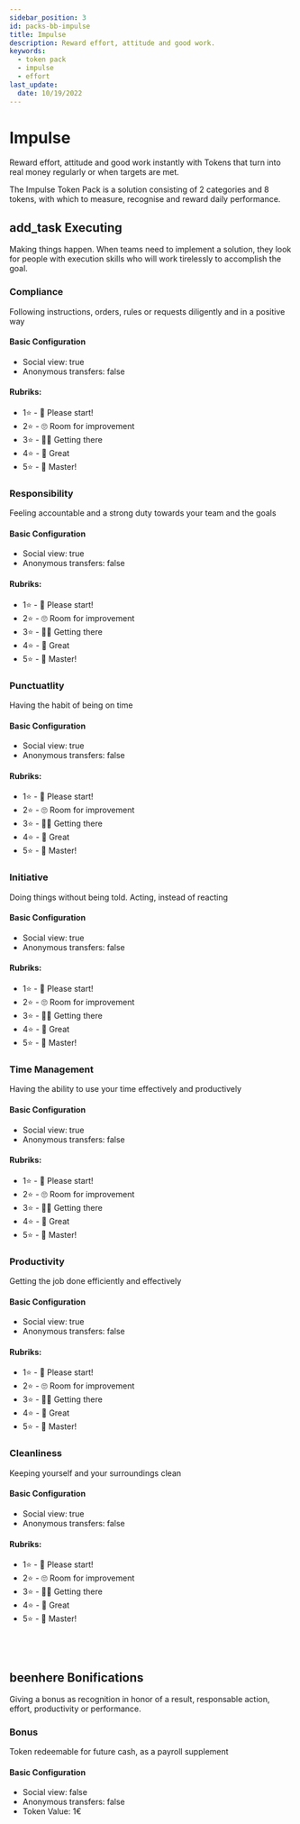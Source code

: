 ```yaml
---
sidebar_position: 3
id: packs-bb-impulse
title: Impulse
description: Reward effort, attitude and good work.
keywords:
  - token pack
  - impulse
  - effort
last_update:
  date: 10/19/2022
---
```


# Impulse

Reward effort, attitude and good work instantly with Tokens that turn into real money regularly or when targets are met.

The Impulse Token Pack is a solution consisting of 2 categories and 8 tokens, with which to measure, recognise and reward daily performance.

## <span class="material-icons categoryIcon">add_task</span> Executing

Making things happen. When teams need to implement a solution, they look for people with execution skills who will work tirelessly to accomplish the goal.

### Compliance

Following instructions, orders, rules or requests diligently and in a positive way

<h4> Basic Configuration </h4>

- Social view: true
- Anonymous transfers: false

<h4> Rubriks: </h4>

- 1⭐ - 🤨​ Please start!
- 2⭐ - 🙄​ Room for improvement
- 3⭐ - 🙌🏼​ Getting there
- 4⭐ - 🤩​ Great
- 5⭐ - 💯​ Master!

### Responsibility

Feeling accountable and a strong duty towards your team and the goals

<h4> Basic Configuration </h4>

- Social view: true
- Anonymous transfers: false

<h4> Rubriks: </h4>

- 1⭐ - 🤨​ Please start!
- 2⭐ - 🙄​ Room for improvement
- 3⭐ - 🙌🏼​ Getting there
- 4⭐ - 🤩​ Great
- 5⭐ - 💯​ Master!

### Punctuatlity

Having the habit of being on time

<h4> Basic Configuration </h4>

- Social view: true
- Anonymous transfers: false

<h4> Rubriks: </h4>

- 1⭐ - 🤨​ Please start!
- 2⭐ - 🙄​ Room for improvement
- 3⭐ - 🙌🏼​ Getting there
- 4⭐ - 🤩​ Great
- 5⭐ - 💯​ Master!

### Initiative

Doing things without being told. Acting, instead of reacting

<h4> Basic Configuration </h4>

- Social view: true
- Anonymous transfers: false

<h4> Rubriks: </h4>

- 1⭐ - 🤨​ Please start!
- 2⭐ - 🙄​ Room for improvement
- 3⭐ - 🙌🏼​ Getting there
- 4⭐ - 🤩​ Great
- 5⭐ - 💯​ Master!

### Time Management

Having the ability to use your time effectively and productively

<h4> Basic Configuration </h4>

- Social view: true
- Anonymous transfers: false

<h4> Rubriks: </h4>

- 1⭐ - 🤨​ Please start!
- 2⭐ - 🙄​ Room for improvement
- 3⭐ - 🙌🏼​ Getting there
- 4⭐ - 🤩​ Great
- 5⭐ - 💯​ Master!

### Productivity

Getting the job done efficiently and effectively

<h4> Basic Configuration </h4>

- Social view: true
- Anonymous transfers: false

<h4> Rubriks: </h4>

- 1⭐ - 🤨​ Please start!
- 2⭐ - 🙄​ Room for improvement
- 3⭐ - 🙌🏼​ Getting there
- 4⭐ - 🤩​ Great
- 5⭐ - 💯​ Master!

### Cleanliness

Keeping yourself and your surroundings clean

<h4> Basic Configuration </h4>

- Social view: true
- Anonymous transfers: false

<h4> Rubriks: </h4>

- 1⭐ - 🤨​ Please start!
- 2⭐ - 🙄​ Room for improvement
- 3⭐ - 🙌🏼​ Getting there
- 4⭐ - 🤩​ Great
- 5⭐ - 💯​ Master!

<br></br>

## <span class="material-icons categoryIcon"> beenhere </span> Bonifications

Giving a bonus as recognition in honor of a result, responsable action, effort, productivity or performance.

### Bonus

Token redeemable for future cash, as a payroll supplement

<h4> Basic Configuration </h4>

- Social view: false
- Anonymous transfers: false
- Token Value: 1€
